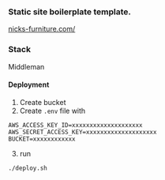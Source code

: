### Static site boilerplate template.
[nicks-furniture.com/](http://www.nicks-furniture.com/)

### Stack
Middleman

#### Deployment
1. Create bucket
2. Create `.env` file with

```
AWS_ACCESS_KEY_ID=xxxxxxxxxxxxxxxxxxxx
AWS_SECRET_ACCESS_KEY=xxxxxxxxxxxxxxxxxxxx
BUCKET=xxxxxxxxxxxx
```

3. run
```
./deploy.sh
```
